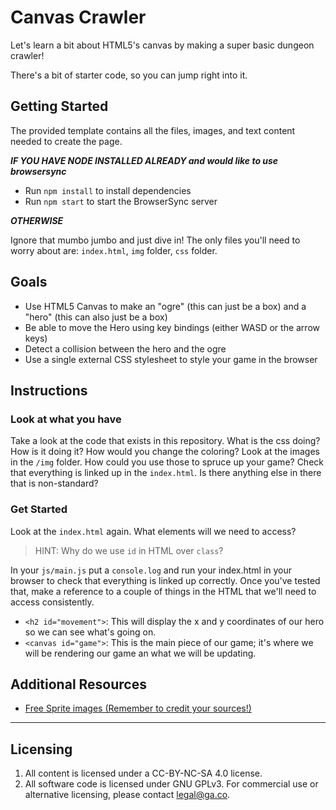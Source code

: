 # Canvas Crawler

Let's learn a bit about HTML5's canvas by making a super basic dungeon crawler!

There's a bit of starter code, so you can jump right into it.

## Getting Started

The provided template contains all the files, images, and text content needed to create the page.

***IF YOU HAVE NODE INSTALLED ALREADY and would like to use browsersync***

* Run `npm install` to install dependencies
* Run `npm start` to start the BrowserSync server

***OTHERWISE***

Ignore that mumbo jumbo and just dive in! The only files you'll need to worry about are: `index.html`, `img` folder, `css` folder.

## Goals

* Use HTML5 Canvas to make an "ogre" (this can just be a box) and a "hero" (this can also just be a box)
* Be able to move the Hero using key bindings (either WASD or the arrow keys)
* Detect a collision between the hero and the ogre
* Use a single external CSS stylesheet to style your game in the browser

## Instructions

### Look at what you have

Take a look at the code that exists in this repository. What is the css doing? How is it doing it? How would you change the coloring?
Look at the images in the `/img` folder. How could you use those to spruce up your game?
Check that everything is linked up in the `index.html`. Is there anything else in there that is non-standard?

### Get Started

Look at the `index.html` again. What elements will we need to access?
> HINT: Why do we use `id` in HTML over `class`?

In your `js/main.js` put a `console.log` and run your index.html in your browser to check that everything is linked up correctly. Once you've tested that, make a reference to a couple of things in the HTML that we'll need to access consistently.
* `<h2 id="movement">`: This will display the x and y coordinates of our hero so we can see what's going on.
* `<canvas id="game">`: This is the main piece of our game; it's where we will be rendering our game an what we will be updating.

## Additional Resources

* [Free Sprite images (Remember to credit your sources!)](https://opengameart.org/)

---

## Licensing
1. All content is licensed under a CC-BY-NC-SA 4.0 license.
2. All software code is licensed under GNU GPLv3. For commercial use or alternative licensing, please contact legal@ga.co.